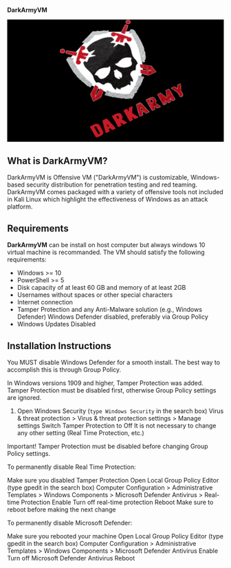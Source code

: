 __DarkArmyVM__

![GitHub Logo](https://github.com/A300bdi/DarkArmyVM/blob/main/Dark_Army-red-f.jpg)

__What is DarkArmyVM?__
---
DarkArmyVM is Offensive VM ("DarkArmyVM") is customizable, Windows-based security distribution for penetration testing and red teaming. DarkArmyVM comes packaged with a variety of offensive tools not included in Kali Linux which highlight the effectiveness of Windows as an attack platform.

__Requirements__
---
__DarkArmyVM__ can be install on host computer but always windows 10 virtual machine is recommanded. The VM should satisfy the following requirements:

+ Windows >= 10
+ PowerShell >= 5
+ Disk capacity of at least 60 GB and memory of at least 2GB
+ Usernames without spaces or other special characters
+ Internet connection
+ Tamper Protection and any Anti-Malware solution (e.g., Windows Defender) Windows Defender disabled, preferably via Group Policy
+ Windows Updates Disabled

__Installation Instructions__
---
You MUST disable Windows Defender for a smooth install. The best way to accomplish this is through Group Policy.

In Windows versions 1909 and higher, Tamper Protection was added. Tamper Protection must be disabled first, otherwise Group Policy settings are ignored.

1. Open Windows Security (```type Windows Security``` in the search box)
Virus & threat protection > Virus & threat protection settings > Manage settings
Switch Tamper Protection to Off
It is not necessary to change any other setting (Real Time Protection, etc.)

Important! Tamper Protection must be disabled before changing Group Policy settings.

To permanently disable Real Time Protection:

Make sure you disabled Tamper Protection
Open Local Group Policy Editor (type gpedit in the search box)
Computer Configuration > Administrative Templates > Windows Components > Microsoft Defender Antivirus > Real-time Protection
Enable Turn off real-time protection
Reboot
Make sure to reboot before making the next change

To permanently disable Microsoft Defender:

Make sure you rebooted your machine
Open Local Group Policy Editor (type gpedit in the search box)
Computer Configuration > Administrative Templates > Windows Components > Microsoft Defender Antivirus
Enable Turn off Microsoft Defender Antivirus
Reboot
